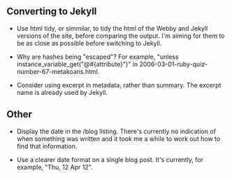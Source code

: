 ## Converting to Jekyll

* Use html tidy, or simmilar, to tidy the html of the Webby and Jekyll versions of the site, before comparing the output. I'm aiming for them to be as close as possible before switching to Jekyll.

* Why are hashes being "escaped"? For example, "unless instance_variable_get("@\#{attribute}")" in 2006-03-01-ruby-quiz-number-67-metakoans.html.

* Consider using excerpt in metadata, rather than summary. The excerpt name is already used by Jekyll.

## Other

* Display the date in the /blog listing. There's currently no indication of when something was written and it took me a while to work out how to find that information.

* Use a clearer date format on a single blog post. It's currently, for example, "Thu, 12 Apr 12".
